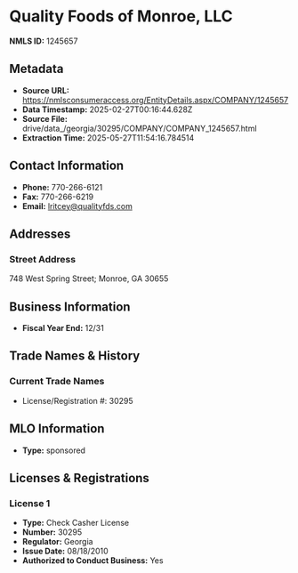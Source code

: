 # Quality Foods of Monroe, LLC

**NMLS ID:** 1245657

## Metadata
- **Source URL:** https://nmlsconsumeraccess.org/EntityDetails.aspx/COMPANY/1245657
- **Data Timestamp:** 2025-02-27T00:16:44.628Z
- **Source File:** drive/data_/georgia/30295/COMPANY/COMPANY_1245657.html
- **Extraction Time:** 2025-05-27T11:54:16.784514

## Contact Information
- **Phone:** 770-266-6121
- **Fax:** 770-266-6219
- **Email:** lritcey@qualityfds.com

## Addresses
### Street Address
748 West Spring Street; Monroe, GA 30655

## Business Information
- **Fiscal Year End:** 12/31

## Trade Names & History
### Current Trade Names
- License/Registration #: 30295

## MLO Information
- **Type:** sponsored

## Licenses & Registrations

### License 1
- **Type:** Check Casher License
- **Number:** 30295
- **Regulator:** Georgia
- **Issue Date:** 08/18/2010
- **Authorized to Conduct Business:** Yes
